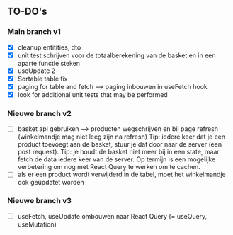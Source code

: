 ## TO-DO's

### Main branch v1 

- [x] cleanup entitities, dto
- [x] unit test schrijven voor de totaalberekening van de basket en in een aparte functie steken
- [x] useUpdate 2
- [x] Sortable table fix 
- [x] paging for table and fetch --> paging inbouwen in useFetch hook 
- [x] look for additional unit tests that may be performed

### Nieuwe branch v2

- [ ] basket api gebruiken --> producten wegschrijven en bij page refresh (winkelmandje mag niet leeg zijn na refresh)
  Tip: iedere keer dat je een product toevoegt aan de basket, stuur je dat door naar de server (een post request). 
  Tip: je houdt de basket niet meer bij in een state, maar fetch de data iedere keer van de server. Op termijn is een mogelijke verbetering om nog met React Query te werken om te cachen. 
- [ ] als er een product wordt verwijderd in de tabel, moet het winkelmandje ook geüpdatet worden

### Nieuwe branch v3

- [ ] useFetch, useUpdate ombouwen naar React Query (= useQuery, useMutation)